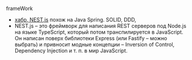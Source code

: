 frameWork

- [хабр, NEST.js](https://habr.com/ru/articles/890058/) похож на Java Spring. SOLID, DDD,
- NEST.js – это фреймворк для написания REST серверов под Node.js на языке TypeScript, который потом транспилируется в JavaScript.
  Он написан поверх библиотеки Express (или Fastify – можно выбрать) и привносит модные концепции – Inversion of Control, Dependency Injection и т. п. в мир JavaScript. 
